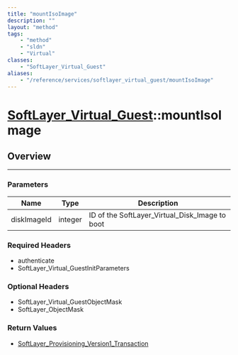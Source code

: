 ```yaml
---
title: "mountIsoImage"
description: ""
layout: "method"
tags:
    - "method"
    - "sldn"
    - "Virtual"
classes:
    - "SoftLayer_Virtual_Guest"
aliases:
    - "/reference/services/softlayer_virtual_guest/mountIsoImage"
---
```

# [SoftLayer_Virtual_Guest](/reference/services/SoftLayer_Virtual_Guest)::mountIsoImage





## Overview 


-----

### Parameters 
|Name | Type | Description |
| --- | --- | --- |
|diskImageId| integer| ID of the SoftLayer_Virtual_Disk_Image to boot|


### Required Headers
* authenticate
* SoftLayer_Virtual_GuestInitParameters


### Optional Headers
* SoftLayer_Virtual_GuestObjectMask
* SoftLayer_ObjectMask

### Return Values
* <a href='/reference/datatypes/SoftLayer_Provisioning_Version1_Transaction'>SoftLayer_Provisioning_Version1_Transaction </a>




